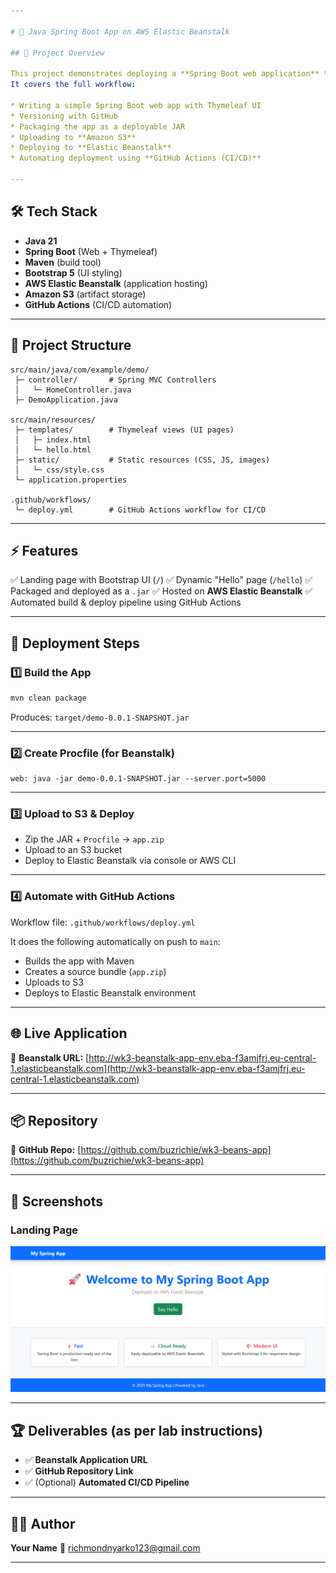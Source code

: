 ```yaml
---

# 🚀 Java Spring Boot App on AWS Elastic Beanstalk

## 📌 Project Overview

This project demonstrates deploying a **Spring Boot web application** to **AWS Elastic Beanstalk**.
It covers the full workflow:

* Writing a simple Spring Boot web app with Thymeleaf UI
* Versioning with GitHub
* Packaging the app as a deployable JAR
* Uploading to **Amazon S3**
* Deploying to **Elastic Beanstalk**
* Automating deployment using **GitHub Actions (CI/CD)**

---
```


## 🛠️ Tech Stack

* **Java 21**
* **Spring Boot** (Web + Thymeleaf)
* **Maven** (build tool)
* **Bootstrap 5** (UI styling)
* **AWS Elastic Beanstalk** (application hosting)
* **Amazon S3** (artifact storage)
* **GitHub Actions** (CI/CD automation)

---

## 📂 Project Structure

```
src/main/java/com/example/demo/
 ├─ controller/       # Spring MVC Controllers
 │   └─ HomeController.java
 ├─ DemoApplication.java

src/main/resources/
 ├─ templates/        # Thymeleaf views (UI pages)
 │   ├─ index.html
 │   └─ hello.html
 ├─ static/           # Static resources (CSS, JS, images)
 │   └─ css/style.css
 └─ application.properties

.github/workflows/
 └─ deploy.yml        # GitHub Actions workflow for CI/CD
```

---

## ⚡ Features

✅ Landing page with Bootstrap UI (`/`)
✅ Dynamic "Hello" page (`/hello`)
✅ Packaged and deployed as a `.jar`
✅ Hosted on **AWS Elastic Beanstalk**
✅ Automated build & deploy pipeline using GitHub Actions

---

## 🚀 Deployment Steps

### 1️⃣ Build the App

```bash
mvn clean package
```

Produces: `target/demo-0.0.1-SNAPSHOT.jar`

---

### 2️⃣ Create Procfile (for Beanstalk)

```
web: java -jar demo-0.0.1-SNAPSHOT.jar --server.port=5000
```

---

### 3️⃣ Upload to S3 & Deploy

* Zip the JAR + `Procfile` → `app.zip`
* Upload to an S3 bucket
* Deploy to Elastic Beanstalk via console or AWS CLI

---

### 4️⃣ Automate with GitHub Actions

Workflow file: `.github/workflows/deploy.yml`

It does the following automatically on push to `main`:

* Builds the app with Maven
* Creates a source bundle (`app.zip`)
* Uploads to S3
* Deploys to Elastic Beanstalk environment

---

## 🌐 Live Application

🔗 **Beanstalk URL:**
[http://wk3-beanstalk-app-env.eba-f3amjfrj.eu-central-1.elasticbeanstalk.com](http://wk3-beanstalk-app-env.eba-f3amjfrj.eu-central-1.elasticbeanstalk.com)

---

## 📦 Repository

🔗 **GitHub Repo:**
[https://github.com/buzrichie/wk3-beans-app](https://github.com/buzrichie/wk3-beans-app)

---

## 📸 Screenshots

### Landing Page

![Landing Page](docs/screenshots/index.png)

---

## 🏆 Deliverables (as per lab instructions)

* ✅ **Beanstalk Application URL**
* ✅ **GitHub Repository Link**
* ✅ (Optional) **Automated CI/CD Pipeline**

---

## 👨‍💻 Author

**Your Name**
📧 [richmondnyarko123@gmail.com](mailto:richmondnyarko123@gmail.com)

---
